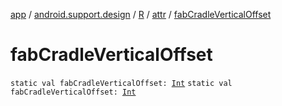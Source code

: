 [app](../../../index.md) / [android.support.design](../../index.md) / [R](../index.md) / [attr](index.md) / [fabCradleVerticalOffset](./fab-cradle-vertical-offset.md)

# fabCradleVerticalOffset

`static val fabCradleVerticalOffset: `[`Int`](https://kotlinlang.org/api/latest/jvm/stdlib/kotlin/-int/index.html)
`static val fabCradleVerticalOffset: `[`Int`](https://kotlinlang.org/api/latest/jvm/stdlib/kotlin/-int/index.html)